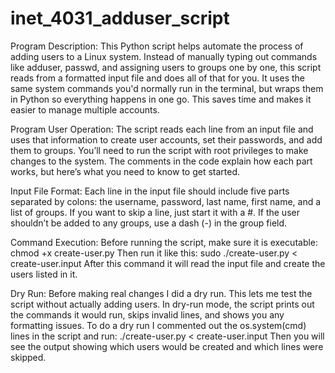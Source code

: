 # inet_4031_adduser_script

Program Description:
This Python script helps automate the process of adding users to a Linux system. Instead of manually typing out commands like adduser, passwd, and assigning users to groups one by one, this script reads from a formatted input file and does all of that for you. It uses the same system commands you'd normally run in the terminal, but wraps them in Python so everything happens in one go. This saves time and makes it easier to manage multiple accounts.

Program User Operation:
The script reads each line from an input file and uses that information to create user accounts, set their passwords, and add them to groups. You’ll need to run the script with root privileges to make changes to the system. The comments in the code explain how each part works, but here’s what you need to know to get started.

Input File Format:
Each line in the input file should include five parts separated by colons: the username, password, last name, first name, and a list of groups. If you want to skip a line, just start it with a #. If the user shouldn’t be added to any groups, use a dash (-) in the group field.

Command Execution:
Before running the script, make sure it is executable:
chmod +x create-user.py
Then run it like this:
sudo ./create-user.py < create-user.input
After this command it will read the input file and create the users listed in it. 

Dry Run:
Before making real changes I did a dry run. This lets me test the script without actually adding users. In dry-run mode, the script prints out the commands it would run, skips invalid lines, and shows you any formatting issues. To do a dry run I commented out the os.system(cmd) lines in the script and run:
./create-user.py < create-user.input
Then you will see the output showing which users would be created and which lines were skipped.
